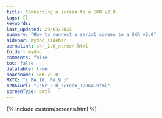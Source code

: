 ```yaml
---
title: Connecting a screen to a SKR v2.0
tags: []
keywords: 
last_updated: 29/03/2022
summary: "How to connect a serial screen to a SKR v2.0"
sidebar: mydoc_sidebar
permalink: skr_2.0_screen.html
folder: mydoc
comments: false
toc: false
datatable: true
boardname: SKR v2.0
RXTX: "{ PA_10, PA_9 }"
12864url: "/skr_2.0_screen_12864.html"
screenType: both
---
```


{% include custom/screens.html %}